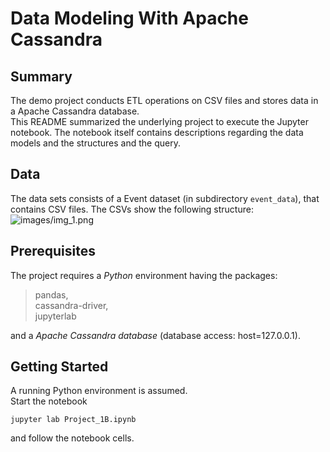 # Data Modeling With Apache Cassandra

## Summary

The demo project conducts ETL operations on CSV files and stores data in a Apache Cassandra database.   
This README summarized the underlying project to execute the Jupyter notebook. The notebook itself contains descriptions regarding the data models and the structures and the query.

## Data
The data sets consists of a Event dataset (in subdirectory `event_data`), that contains CSV files. The CSVs show the following structure:
![images/img_1.png](img_1.png)

## Prerequisites

The project requires a *Python* environment having the packages:  
> pandas,  
> cassandra-driver,  
> jupyterlab  

and a *Apache Cassandra database* (database access: host=127.0.0.1).


## Getting Started
A running Python environment is assumed.  
Start the notebook  

    jupyter lab Project_1B.ipynb

and follow the notebook cells. 
